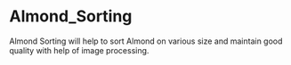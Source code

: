 # Almond_Sorting
Almond Sorting will help to sort Almond on various size and maintain good quality with help of image processing.
